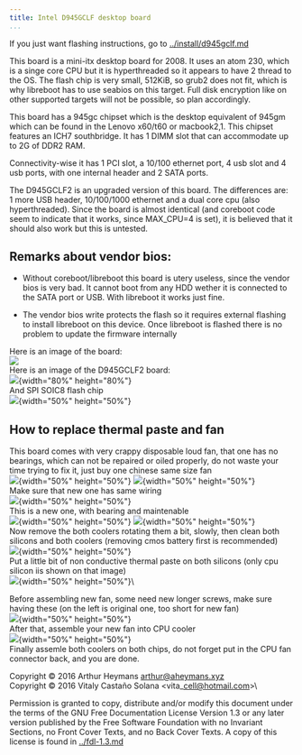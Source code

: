 ```yaml
---
title: Intel D945GCLF desktop board 
...
```


If you just want flashing instructions, go to
[../install/d945gclf.md](../install/d945gclf.md)

This board is a mini-itx desktop board for 2008. It uses an atom 230,
which is a singe core CPU but it is hyperthreaded so it appears to have
2 thread to the OS. The flash chip is very small, 512KiB, so grub2 does
not fit, which is why libreboot has to use seabios on this target. Full
disk encryption like on other supported targets will not be possible, so
plan accordingly.

This board has a 945gc chipset which is the desktop equivalent of 945gm
which can be found in the Lenovo x60/t60 or macbook2,1. This chipset
features an ICH7 southbridge. It has 1 DIMM slot that can accommodate up
to 2G of DDR2 RAM.

Connectivity-wise it has 1 PCI slot, a 10/100 ethernet port, 4 usb slot
and 4 usb ports, with one internal header and 2 SATA ports.

The D945GCLF2 is an upgraded version of this board. The differences are:
1 more USB header, 10/100/1000 ethernet and a dual core cpu (also
hyperthreaded). Since the board is almost identical (and coreboot code
seem to indicate that it works, since MAX\_CPU=4 is set), it is believed
that it should also work but this is untested.

Remarks about vendor bios:
--------------------------

-   Without coreboot/libreboot this board is utery useless, since the
    vendor bios is very bad. It cannot boot from any HDD wether it is
    connected to the SATA port or USB. With libreboot it works just
    fine.

-   The vendor bios write protects the flash so it requires external
    flashing to install libreboot on this device. Once libreboot is
    flashed there is no problem to update the firmware internally

Here is an image of the board:\
![](../images/d945gclf/d945gclf.jpg)\
Here is an image of the D945GCLF2 board:\
![](../images/d945gclf/20160923_141521.jpg){width="80%" height="80%"}\
And SPI SOIC8 flash chip\
![](../images/d945gclf/20160923_141550.jpg){width="50%" height="50%"}

How to replace thermal paste and fan
------------------------------------

This board comes with very crappy disposable loud fan, that one has no
bearings, which can not be repaired or oiled properly, do not waste your
time trying to fix it, just buy one chinese same size fan\
![](../images/d945gclf/20160923_141620.jpg){width="50%" height="50%"}
![](../images/d945gclf/20160923_141614.jpg){width="50%" height="50%"}\
Make sure that new one has same wiring\
![](../images/d945gclf/20160923_142618.jpg){width="50%" height="50%"}\
This is a new one, with bearing and maintenable\
![](../images/d945gclf/20160923_141738.jpg){width="50%" height="50%"}
![](../images/d945gclf/20160923_141814.jpg){width="50%" height="50%"}\
Now remove the both coolers rotating them a bit, slowly, then clean both
silicons and both coolers (removing cmos battery first is recommended)\
![](../images/d945gclf/20160923_141601.jpg){width="50%" height="50%"}\
Put a little bit of non conductive thermal paste on both silicons (only
cpu silicon iis shown on that image)\
![](../images/d945gclf/20160923_142031.jpg){width="50%" height="50%"}\

Before assembling new fan, some need new longer screws, make sure having
these (on the left is original one, too short for new fan)\
![](../images/d945gclf/20160923_141659.jpg){width="50%" height="50%"}\
After that, assemble your new fan into CPU cooler\
![](../images/d945gclf/20160923_141635.jpg){width="50%" height="50%"}\
Finally assemle both coolers on both chips, do not forget put in the CPU
fan connector back, and you are done.

Copyright © 2016 Arthur Heymans <arthur@aheymans.xyz>\
Copyright © 2016 Vitaly Castaño Solana <vita\_cell@hotmail.com>\

Permission is granted to copy, distribute and/or modify this document
under the terms of the GNU Free Documentation License Version 1.3 or any later
version published by the Free Software Foundation
with no Invariant Sections, no Front Cover Texts, and no Back Cover Texts.
A copy of this license is found in [../fdl-1.3.md](../fdl-1.3.md)
